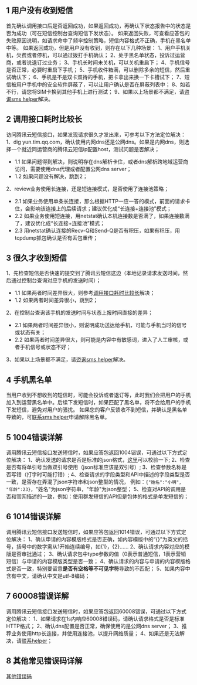 ## 1 用户没有收到短信
首先确认调用接口后是否返回成功，如果返回成功，再确认下状态报告中的状态是否为成功（可在短信控制台查询短信下发状态）。
如果返回失败，可查看应答包的失败原因说明，如请求命中了频率控制策略，短信内容格式不正确，手机在黑名单中等。
如果返回成功，但是用户没有收到，则存在以下几种场景：
1、用户手机关机，欠费或者停机，可以通过拨打手机确认；
2、处于黑名单状态，投诉过运营商，或者说退订过业务；
3、手机长时间未关机，可以关机重启下；
4、手机信号是否正常，必要时重启下手机；
5、手机收件箱满，可以删除多余的短信，然后重试确认下；
6、手机是不是双卡双待的手机，把卡拿出来换一下卡槽试下；
7、短信被用户手机中的安全软件屏蔽了，可以让用户确认是否在屏蔽列表中；
8、如若不行，请您将SIM卡换到其他手机上进行测试；
9、如果以上场景都不满足，请[咨询sms helper](/document/product/382/3773)解决。

## 2 调用接口耗时比较长
访问腾讯云短信接口，如果发现请求很久才发出来，可参考以下方法定位解决：
1、dig yun.tim.qq.com，确认使用内网dns还是公网dns。如果是内网dns，则选择一个就近同运营商的腾讯云短信ip配置host，测试问题是否解决；
  - 1.1 如果问题得到解决，则说明存在dns解析卡住，或者dns解析跨地域运营商访问，需要使用dns代理或者配置公网dns server；
  - 1.2 如果问题没有解决，跳到2；  

2、review业务使用长连接，还是短连接模式，是否使用了连接池策略；
  - 2.1 如果业务使用单条长连接，那么根据HTTP一应一答的模式，前面的请求卡住，会影响该连接上的后续请求；建议优化成“长连接+连接池”模式；
  - 2.2 如果业务使用短连接，用netstat确认本机连接数是否满了，如果连接数满了，建议优化成“长连接+连接池”模式；
  - 2.3 用netstat确认连接的Recv-Q和Send-Q是否有积压，如果有积压，用tcpdump抓包确认是否有丢包重传；

## 3 很久才收到短信
1、先检查短信是否快速的提交到了腾讯云短信这边（本地记录请求发送时间，然后通过控制台查询对应手机的发送时间）；
  - 1.1 如果两者时间差异很大，则参考[调用接口耗时比较长](./9558#2-.E8.B0.83.E7.94.A8.E6.8E.A5.E5.8F.A3.E8.80.97.E6.97.B6.E6.AF.94.E8.BE.83.E9.95.BF)解决；
  - 1.2 如果两者时间差异很小，跳到2；  
  
2、在控制台查询该手机的发送时间与状态上报时间直接的差异；
  - 2.1 如果两者时间差异很小，则说明成功送达给手机，可能与手机当时的信号或状态有关；
  - 2.2 如果两者时间差异很大，则可能是内容中有敏感词，进入了人工审核，或者手机信号或状态不好；  
   
3、如果以上场景都不满足，请[咨询sms helper](/document/product/382/3773)解决。

## 4 手机黑名单
当用户收到不想收到的短信时，可能会投诉或者退订等，此时我们会把用户的手机加入到运营黑名单中。后续下发短信时，如果匹配了黑名单，将不会给用户的手机下发短信，避免对用户的骚扰。
如果您的客户反馈收不到短信，并确认是黑名单导致的，可[联系sms helper](/document/product/382/3773)申请解除黑名单。

## 5 1004错误详解
调用腾讯云短信接口发送短信时，如果应答包返回1004错误，可通过以下方式定位解决：
1、确认发送的请求是否是标准的json格式，[这里](http://tool.oschina.net/codeformat/json)可以校验一下;
2、检查是否有将单引号当做双引号使用（json标准应该是双引号）;
3、检查参数名称是否写错（打字时可能打错）;
4、检查请求的字段类型和API中描述的字段类型是否一致，是否存在弄混了json字符串和json整型的情况，
例如：`{"姓名":"小明", "年龄":23}`，"姓名"为json字符串，"年龄"为json整型；
5、检查对API的调用是否和官网描述的一致，例如：使用群发短信的API但是包体的格式是单发短信的；

## 6 1014错误详解
调用腾讯云短信接口发送短信时，如果应答包返回1014错误，可通过以下方式定位解决：
1、确认申请的内容模版格式是否正确，如内容模版中的“{}”为英文的括号，括号中的数字需从1开始连续编号，如{1}，{2}……
2、确认请求内容对应的模版是否审批通过；
3、确认请求包中type参数的值（0表示普通短信，1表示营销短信）与申请的内容模版类型是否一致；
4、确认请求的内容与申请的内容模版格式是否一致，特别要留意**是否有空格等不可见字符**导致的不匹配；
5、如果内容中含有中文，请确认中文是utf-8编码；

## 7 60008错误详解
调用腾讯云短信接口发送短信时，如果应答包返回60008错误，可通过以下方式定位解决：
1、如果请求在1s内响应60008错误码，请确认请求格式是否是标准HTTP格式；
2、确认dns配置是否正常，确保使用的是公网dns server；
3、推荐业务使用http长连接，并使用连接池，以提升网络质量；
4、如果还是无法解决，请[联系helper](/document/product/382/3773)；

## 8 其他常见错误码详解
[其他错误码](/document/product/382/3771#1-.E7.9F.AD.E4.BF.A1.E5.8F.91.E9.80.81.E9.94.99.E8.AF.AF.E7.A0.811)